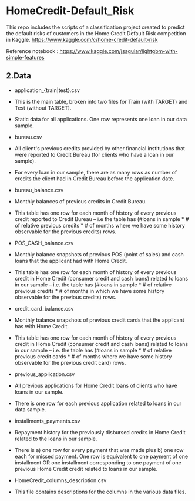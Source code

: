 # HomeCredit-Default_Risk
This repo includes the scripts of a classification project created to predict the default risks of customers in the Home Credit Default Risk competition in Kaggle.
https://www.kaggle.com/c/home-credit-default-risk

Reference notebook : https://www.kaggle.com/jsaguiar/lightgbm-with-simple-features

## 2.Data
* application_{train|test}.csv
* This is the main table, broken into two files for Train (with TARGET) and Test (without TARGET).
* Static data for all applications. One row represents one loan in our data sample.

* bureau.csv
* All client's previous credits provided by other financial institutions that were reported to Credit Bureau (for clients who have a loan in our sample).
* For every loan in our sample, there are as many rows as number of credits the client had in Credit Bureau before the application date.

* bureau_balance.csv
* Monthly balances of previous credits in Credit Bureau.
* This table has one row for each month of history of every previous credit reported to Credit Bureau – i.e the table has (#loans in sample * # of relative previous credits * # of months where we have some history observable for the previous credits) rows.

* POS_CASH_balance.csv
* Monthly balance snapshots of previous POS (point of sales) and cash loans that the applicant had with Home Credit.
* This table has one row for each month of history of every previous credit in Home Credit (consumer credit and cash loans) related to loans in our sample – i.e. the table has (#loans in sample * # of relative previous credits * # of months in which we have some history observable for the previous credits) rows.

* credit_card_balance.csv
* Monthly balance snapshots of previous credit cards that the applicant has with Home Credit.
* This table has one row for each month of history of every previous credit in Home Credit (consumer credit and cash loans) related to loans in our sample – i.e. the table has (#loans in sample * # of relative previous credit cards * # of months where we have some history observable for the previous credit card) rows.

* previous_application.csv
* All previous applications for Home Credit loans of clients who have loans in our sample.
* There is one row for each previous application related to loans in our data sample.

* installments_payments.csv
* Repayment history for the previously disbursed credits in Home Credit related to the loans in our sample.
* There is a) one row for every payment that was made plus b) one row each for missed payment. One row is equivalent to one payment of one installment OR one installment corresponding to one payment of one previous Home Credit credit related to loans in our sample.

* HomeCredit_columns_description.csv
* This file contains descriptions for the columns in the various data files.
